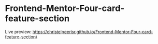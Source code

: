 # Frontend-Mentor-Four-card-feature-section
Live preview: https://christelpeerisr.github.io/Frontend-Mentor-Four-card-feature-section/
